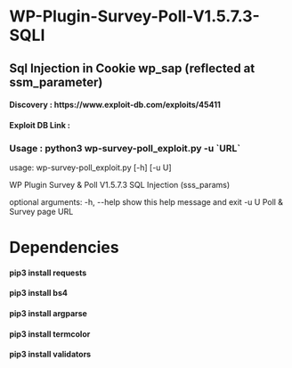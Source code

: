 # WP-Plugin-Survey-Poll-V1.5.7.3-SQLI
## Sql Injection in Cookie wp_sap (reflected at ssm_parameter)

<h4> Discovery : https://www.exploit-db.com/exploits/45411 </h4>
<h4> Exploit DB Link : </h4>

<h3> Usage : python3 wp-survey-poll_exploit.py -u `URL` </h3>
  

usage: wp-survey-poll_exploit.py [-h] [-u U]

WP Plugin Survey & Poll V1.5.7.3 SQL Injection (sss_params)

optional arguments:
  -h, --help  show this help message and exit
  -u U        Poll & Survey page URL


# Dependencies

<h4>pip3 install requests</h4>
<h4>pip3 install bs4</h4>
<h4>pip3 install argparse</h4>
<h4>pip3 install termcolor</h4>
<h4>pip3 install validators</h4>

